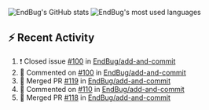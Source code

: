 ![EndBug's GitHub stats](https://github-readme-stats.vercel.app/api?username=endbug&show_icons=true)
![EndBug's most used languages](https://github-readme-stats.vercel.app/api/top-langs/?username=endbug&layout=compact)

## ⚡ Recent Activity

<!--START_SECTION:activity-->
1. ❗️ Closed issue [#100](https://github.com//EndBug/add-and-commit/issues/100) in [EndBug/add-and-commit](https://github.com//EndBug/add-and-commit)
2. 💬 Commented on [#100](https://github.com//EndBug/add-and-commit/issues/100) in [EndBug/add-and-commit](https://github.com//EndBug/add-and-commit)
3. 🎉 Merged PR [#119](https://github.com//EndBug/add-and-commit/pull/119) in [EndBug/add-and-commit](https://github.com//EndBug/add-and-commit)
4. 💬 Commented on [#110](https://github.com//EndBug/add-and-commit/issues/110) in [EndBug/add-and-commit](https://github.com//EndBug/add-and-commit)
5. 🎉 Merged PR [#118](https://github.com//EndBug/add-and-commit/pull/118) in [EndBug/add-and-commit](https://github.com//EndBug/add-and-commit)
<!--END_SECTION:activity-->
